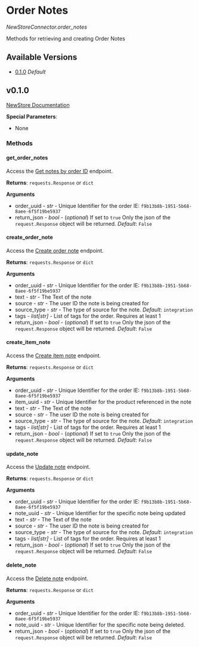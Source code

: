 # Order Notes
*NewStoreConnector.order_notes*

Methods for retrieving and creating Order Notes

## Available Versions
 - [0.1.0](#v0.1.0) *Default*


## v0.1.0

[NewStore Documentation](https://docs.newstore.net/api/integration/order-management/order_notes_api)

**Special Parameters**:
 - None

### Methods

#### get_order_notes
Access the [Get notes by order ID](https://docs.newstore.net/api/integration/order-management/order_notes_api#operation/showOrderNote) endpoint.

**Returns**: `requests.Response` or `dict`

**Arguments**
- order_uuid - *str* - Unique Identifier for the order IE: `f9b13b8b-1951-5b68-8aee-6f5f19be5937`
- return_json - *bool* - (*optional*) If set to `true` Only the json of the `request.Response` object will be returned. *Default*: `False`


#### create_order_note
Access the [Create order note](https://docs.newstore.net/api/integration/order-management/order_notes_api#operation/createOrderLevelNote) endpoint.

**Returns**: `requests.Response` or `dict`

**Arguments**
- order_uuid - *str* - Unique Identifier for the order IE: `f9b13b8b-1951-5b68-8aee-6f5f19be5937`
- text - *str* - The Text of the note
- source - *str* - The user ID the note is being created for
- source_type - *str* - The type of source for the note. *Default*: `integration`
- tags - *list[str]* - List of tags for the order. Requires at least 1
- return_json - *bool* - (*optional*) If set to `true` Only the json of the `request.Response` object will be returned. *Default*: `False`


#### create_item_note
Access the [Create item note](https://docs.newstore.net/api/integration/order-management/order_notes_api#operation/createItemLevelNote) endpoint.

**Returns**: `requests.Response` or `dict`

**Arguments**
 - order_uuid - *str* - Unique Identifier for the order IE: `f9b13b8b-1951-5b68-8aee-6f5f19be5937`
 - item_uuid - *str* - Unique Identifier for the product referenced in the note
 - text - *str* - The Text of the note
- source - *str* - The user ID the note is being created for
- source_type - *str* - The type of source for the note. *Default*: `integration`
- tags - *list[str]* - List of tags for the order. Requires at least 1
- return_json - *bool* - (*optional*) If set to `true` Only the json of the `request.Response` object will be returned. *Default*: `False`


#### update_note
Access the [Update note](https://docs.newstore.net/api/integration/order-management/order_notes_api#operation/updateNote) endpoint.

**Returns**: `requests.Response` or `dict`

**Arguments**
 - order_uuid - *str* - Unique Identifier for the order IE: `f9b13b8b-1951-5b68-8aee-6f5f19be5937`
 - note_uuid - *str* - Unique Identifier for the specific note being updated
 - text - *str* - The Text of the note
- source - *str* - The user ID the note is being created for
- source_type - *str* - The type of source for the note. *Default*: `integration`
- tags - *list[str]* - List of tags for the order. Requires at least 1
- return_json - *bool* - (*optional*) If set to `true` Only the json of the `request.Response` object will be returned. *Default*: `False`


#### delete_note
Access the [Delete note](https://docs.newstore.net/api/integration/order-management/order_notes_api#operation/destroyNote) endpoint.

**Returns**: `requests.Response` or `dict`

**Arguments**
 - order_uuid - *str* - Unique Identifier for the order IE: `f9b13b8b-1951-5b68-8aee-6f5f19be5937`
 - note_uuid - *str* - Unique Identifier for the specific note being deleted.
 - return_json - *bool* - (*optional*) If set to `true` Only the json of the `request.Response` object will be returned. *Default*: `False`
